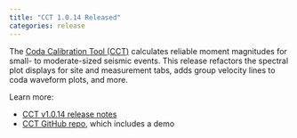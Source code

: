 ```yaml
---
title: "CCT 1.0.14 Released"
categories: release
---
```


The [Coda Calibration Tool (CCT)](https://github.com/LLNL/coda-calibration-tool) calculates reliable moment magnitudes for small- to moderate-sized seismic events. This release refactors the spectral plot displays for site and measurement tabs, adds group velocity lines to coda waveform plots, and more.

Learn more:

- [CCT v1.0.14 release notes](https://github.com/LLNL/coda-calibration-tool/releases/tag/1.0.14)
- [CCT GitHub repo](https://github.com/LLNL/coda-calibration-tool), which includes a demo
